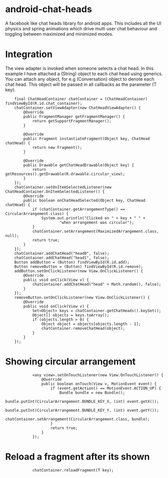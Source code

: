 # android-chat-heads
A facebook like chat heads library for android apps. This includes all the UI physics and spring animations which drive multi user chat behaviour and toggling between maximized and minimized modes.



# Integration

The view adapter is invoked when someone selects a chat head.
In this example I have attached a (String) object to each chat head using generics. You can attach any object, for e.g (Conversation) object to denote each chat head.
This object will be passed in all callbacks as the parameter (T key).

        final ChatHeadContainer chatContainer = (ChatHeadContainer) findViewById(R.id.chat_container);
        chatContainer.setViewAdapter(new ChatHeadViewAdapter() {
            @Override
            public FragmentManager getFragmentManager() {
                return getSupportFragmentManager();
            }

            @Override
            public Fragment instantiateFragment(Object key, ChatHead chatHead) {
                return new Fragment();
            }

            @Override
            public Drawable getChatHeadDrawable(Object key) {
                return getResources().getDrawable(R.drawable.circular_view);
            }
        });
        chatContainer.setOnItemSelectedListener(new ChatHeadContainer.OnItemSelectedListener() {
            @Override
            public boolean onChatHeadSelected(Object key, ChatHead chatHead) {
                if (chatContainer.getArrangementType() == CircularArrangement.class) {
                    System.out.println("Clicked on " + key + " " +
                            "when arrangement was circular");
                }
                chatContainer.setArrangement(MaximizedArrangement.class, null);
                return true;
            }
        });
        chatContainer.addChatHead("head0", false);
        chatContainer.addChatHead("head1", false);
        Button addButton = (Button) findViewById(R.id.add);
        Button removeButton = (Button) findViewById(R.id.remove);
        addButton.setOnClickListener(new View.OnClickListener() {
            @Override
            public void onClick(View v) {
                chatContainer.addChatHead("head" + Math.random(), false);
            }
        });
        removeButton.setOnClickListener(new View.OnClickListener() {
            @Override
            public void onClick(View v) {
                Set<Object> keys = chatContainer.getChatHeads().keySet();
                Object[] objects = keys.toArray();
                if (objects.length > 0) {
                    Object object = objects[objects.length - 1];
                    chatContainer.removeChatHead(object);
                }
            }
        });

# Showing circular arrangement
                <any view>.setOnTouchListener(new View.OnTouchListener() {
                    @Override
                    public boolean onTouch(View v, MotionEvent event) {
                        if (event.getAction() == MotionEvent.ACTION_UP) {
                            Bundle bundle = new Bundle();
                            bundle.putInt(CircularArrangement.BUNDLE_KEY_X, (int) event.getX());
                            bundle.putInt(CircularArrangement.BUNDLE_KEY_Y, (int) event.getY());
                            chatContainer.setArrangement(CircularArrangement.class, bundle);
                        }
                        return true;
                    }
                });
# Reload a fragment after its shown
                chatContainer.reloadFragment(T key);

